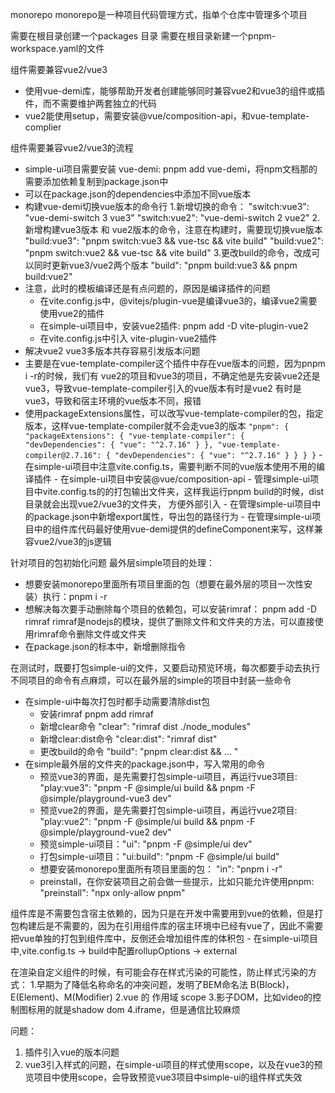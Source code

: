 monorepo
monorepo是一种项目代码管理方式，指单个仓库中管理多个项目

需要在根目录创建一个packages 目录
需要在根目录新建一个pnpm-workspace.yaml的文件

组件需要兼容vue2/vue3
 - 使用vue-demi库，能够帮助开发者创建能够同时兼容vue2和vue3的组件或插件，而不需要维护两套独立的代码
 - vue2能使用setup，需要安装@vue/composition-api，和vue-template-complier

组件需要兼容vue2/vue3的流程
  - simple-ui项目需要安装 vue-demi: pnpm add vue-demi，将npm文档那的需要添加依赖复制到package.json中
  - 可以在package.json的dependencies中添加不同vue版本
  - 构建vue-demi切换vue版本的命令行 
    1.新增切换的命令：
      "switch:vue3": "vue-demi-switch 3 vue3"
      "switch:vue2": "vue-demi-switch 2 vue2"
    2.新增构建vue3版本 和 vue2版本的命令，注意在构建时，需要现切换vue版本
      "build:vue3": "pnpm switch:vue3 && vue-tsc && vite build" 
      "build:vue2": "pnpm switch:vue2 && vue-tsc && vite build" 
    3.更改build的命令，改成可以同时更新vue3/vue2两个版本
      "build": "pnpm build:vue3 && pnpm build:vue2"
  - 注意，此时的模板编译还是有点问题的，原因是编译插件的问题
    - 在vite.config.js中，@vitejs/plugin-vue是编译vue3的，编译vue2需要使用vue2的插件
    - 在simple-ui项目中，安装vue2插件: pnpm add -D vite-plugin-vue2
    - 在vite.config.js中引入 vite-plugin-vue2插件
  - 解决vue2 vue3多版本共存容易引发版本问题
   - 主要是在vue-template-compiler这个插件中存在vue版本的问题，因为pnpm i -r的时候，我们有 vue2的项目和vue3的项目，不确定他是先安装vue2还是vue3，导致vue-template-compiler引入的vue版本有时是vue2 有时是vue3，导致和宿主环境的vue版本不同，报错
   - 使用packageExtensions属性，可以改写vue-template-compiler的包，指定版本，这样vue-template-compiler就不会走vue3的版本
    `
      "pnpm": {
        "packageExtensions": {
          "vue-template-compiler": {
            "devDependencies": {
              "vue": "^2.7.16"
            }
          },
          "vue-template-compiler@2.7.16": {
            "devDependencies": {
              "vue": "^2.7.16"
            }
          }
        }
      }
    `
    - 在simple-ui项目中注意vite.config.ts，需要判断不同的vue版本使用不用的编译插件
    - 在simple-ui项目中安装@vue/composition-api
    - 管理simple-ui项目中vite.config.ts的的打包输出文件夹，这样我运行pnpm build的时候，dist目录就会出现vue2/vue3的文件夹， 方便外部引入
    - 在管理simple-ui项目中的package.json中新增export属性，导出包的路径行为
    - 在管理simple-ui项目中的组件库代码最好使用vue-demi提供的defineComponent来写，这样兼容vue2/vue3的js逻辑
     
  
  针对项目的包初始化问题 最外层simple项目的处理：
   - 想要安装monorepo里面所有项目里面的包（想要在最外层的项目一次性安装）执行：pnpm i -r
   - 想解决每次要手动删除每个项目的依赖包，可以安装rimraf： pnpm add -D rimraf
     rimraf是nodejs的模块，提供了删除文件和文件夹的方法，可以直接使用rimraf命令删除文件或文件夹
   - 在package.json的标本中，新增删除指令


  在测试时，既要打包simple-ui的文件，又要启动预览环境，每次都要手动去执行不同项目的命令有点麻烦，可以在最外层的simple的项目中封装一些命令
   - 在simple-ui中每次打包时都手动需要清除dist包
      - 安装rimraf pnpm add rimraf
      - 新增clear命令 "clear": "rimraf dist ./node_modules"
      - 新增clear:dist命令 "clear:dist": "rimraf dist"
      - 更改build的命令 "build": "pnpm clear:dist && ... "
  - 在simple最外层的文件夹的package.json中，写入常用的命令
      - 预览vue3的界面，是先需要打包simple-ui项目，再运行vue3项目: "play:vue3": "pnpm -F @simple/ui build && pnpm -F @simple/playground-vue3 dev"
      - 预览vue2的界面，是先需要打包simple-ui项目，再运行vue2项目: "play:vue2": "pnpm -F @simple/ui build && pnpm -F @simple/playground-vue2 dev"
      - 预览simple-ui项目："ui": "pnpm -F @simple/ui dev"
      - 打包simple-ui项目："ui:build": "pnpm -F @simple/ui build"
      - 想要安装monorepo里面所有项目里面的包： "in": "pnpm i -r"
      - preinstall，在你安装项目之前会做一些提示，比如只能允许使用pnpm: "preinstall": "npx only-allow pnpm"

  
  组件库是不需要包含宿主依赖的，因为只是在开发中需要用到vue的依赖，但是打包构建后是不需要的，因为在引用组件库的宿主环境中已经有vue了，因此不需要把vue单独的打包到组件库中，反倒还会增加组件库的体积包
    - 在simple-ui项目中,vite.config.ts -> build中配置rollupOptions -> external

  
  在渲染自定义组件的时候，有可能会存在样式污染的可能性，防止样式污染的方式：
  1.早期为了降低名称命名的冲突问题，发明了BEM命名法 B(Block)，E(Element)、M(Modifier)
  2.vue 的 作用域 scope
  3.影子DOM，比如video的控制图标用的就是shadow dom
  4.iframe，但是通信比较麻烦

  问题：
  1. 插件引入vue的版本问题
  2. vue3引入样式的问题，在simple-ui项目的样式使用scope，以及在vue3的预览项目中使用scope，会导致预览vue3项目中simple-ui的组件样式失效
